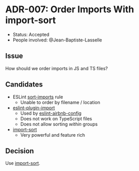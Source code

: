 # ADR-007: Order Imports With import-sort

- Status: Accepted
- People involved: @Jean-Baptiste-Lasselle

## Issue

How should we order imports in JS and TS files?

## Candidates

- ESLint [sort-imports](https://eslint.org/docs/rules/sort-imports) rule
  - Unable to order by filename / location
- [eslint-plugin-import](https://github.com/benmosher/eslint-plugin-import/blob/master/docs/rules/order.md)
  - Used by [eslint-airbnb-config](https://www.npmjs.com/package/eslint-config-airbnb)
  - Does not work on TypeScript files
  - Does not allow sorting _within_ groups
- [import-sort](https://github.com/renke/import-sort)
  - Very powerful and feature rich

## Decision

Use [import-sort](https://github.com/renke/import-sort).
